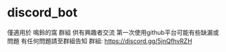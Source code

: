 # discord_bot
 
僅適用於 鳴鈴的窩 群組
供有興趣者交流
第一次使用github平台可能有些缺漏或問題
有任何問題請至群組告知
群組: https://discord.gg/5jnQfhvRZH
